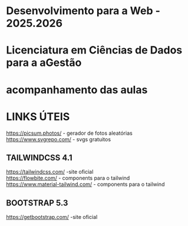 # Desenvolvimento para a Web - 2025.2026

# Licenciatura em Ciências de Dados para a aGestão

# acompanhamento das aulas


# LINKS ÚTEIS
https://picsum.photos/         - gerador de fotos aleatórias <br>
https://www.svgrepo.com/       - svgs gratuitos 


## TAILWINDCSS 4.1
https://tailwindcss.com/               -site oficial <br>
https://flowbite.com/                  - components para o tailwind <br>
https://www.material-tailwind.com/     - components para o tailwind <br>

## BOOTSTRAP 5.3
https://getbootstrap.com/               -site oficial <br>

